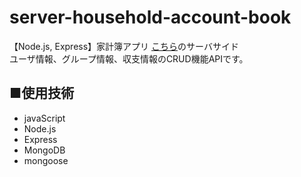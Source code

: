 # server-household-account-book
【Node.js, Express】家計簿アプリ
<a href="https://github.com/koda-momo/household-account-book">こちら</a>のサーバサイド
<br/>
ユーザ情報、グループ情報、収支情報のCRUD機能APIです。

## ■使用技術
<ul>
  <li>javaScript</li>
  <li>Node.js</li>
  <li>Express</li>
  <li>MongoDB</li>
  <li>mongoose</li>
</ul>
